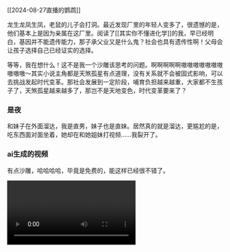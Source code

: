 [[2024-08-27直播的鹦鹉]]

龙生龙凤生凤，老鼠的儿子会打洞。最近发现厂里的年轻人变多了，很遗憾的是，他们基本上是因为亲属在这厂里。阅读了[[其实你不懂进化学]]的我，早已经明白，基因并不能遗传能力，那子承父业又是什么鬼？社会也具有遗传性啊！父母会让孩子选择自己已经证实的选择。

等等，我在想什么！这不是我一个沙雕该思考的问题。啊啊啊啊啊嗷嗷嗷嗷嗷嗷嗷嗷嗷嗷～其实小说主角都是天煞孤星有点道理，没有关系就不会被固式影响，可以去挑战发起时代变革。那社会发展到一定阶段，哺育负担越来越重，大家都不生孩子了，天煞孤星越来越多了，那岂不是天地变色，时代变革要来了？

### 是夜
和妹子在外面溜达，我是直男，妹子也是直妹。居然真的就是溜达，更尴尬的是，吃东西面对面坐着，她却在和她姐妹打视频……我裂开了。

### ai生成的视频
有点沙雕，哈哈哈哈，毕竟是免费的，能这样已经很不错了。

<video controls style="max-width: 100%; height: auto;"><source src="https://c.zhzhzh.fun/d/%E4%B8%80%E5%88%BB%E7%9B%B8%E5%86%8C/video_1724821496111.mp4?sign=oMuoJQ_Ghw4QE651qI4uczp7e96xPkAftK8cmf8APYw=:0#Intent;package=com.mxtech.videoplayer.ad;S.title=video_1724821496111.mp4;end" type="video/mp4">您的浏览器不支持视频标签。</video>